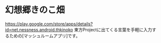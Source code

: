 ﻿幻想郷きのこ畑
===========
https://play.google.com/store/apps/details?id=net.nessness.android.thkinoko
東方Projectに出てくる言葉を手軽に入力するための[マッシュルームアプリ]です。